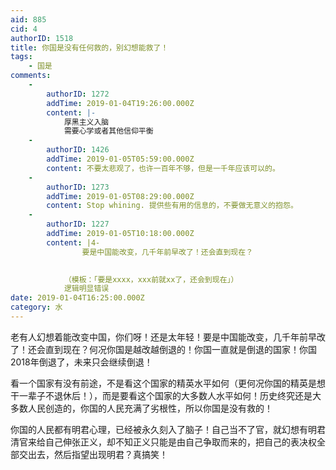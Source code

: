 ```yaml
---
aid: 885
cid: 4
authorID: 1518
title: 你国是没有任何救的，别幻想能救了！
tags:
    - 国是
comments:
    -
        authorID: 1272
        addTime: 2019-01-04T19:26:00.000Z
        content: |-
            厚黑主义入脑  
            需要心学或者其他信仰平衡
    -
        authorID: 1426
        addTime: 2019-01-05T05:59:00.000Z
        content: 不要太悲观了，也许一百年不够，但是一千年应该可以的。
    -
        authorID: 1273
        addTime: 2019-01-05T08:29:00.000Z
        content: Stop whining. 提供些有用的信息的，不要做无意义的抱怨。
    -
        authorID: 1227
        addTime: 2019-01-05T10:18:00.000Z
        content: |4-
                要是中国能改变，几千年前早改了！还会直到现在？

              
            （模板：「要是xxxx，xxx前就xx了，还会到现在」）  
            逻辑明显错误
date: 2019-01-04T16:25:00.000Z
category: 水
---
```


老有人幻想着能改变中国，你们呀！还是太年轻！要是中国能改变，几千年前早改了！还会直到现在？何况你国是越改越倒退的！你国一直就是倒退的国家！你国2018年倒退了，未来只会继续倒退！

看一个国家有没有前途，不是看这个国家的精英水平如何（更何况你国的精英是想干一辈子不退休后！），而是要看这个国家的大多数人水平如何！历史终究还是大多数人民创造的，你国的人民充满了劣根性，所以你国是没有救的！

你国的人民都有明君心理，已经被永久刻入了脑子！自己当不了官，就幻想有明君清官来给自己伸张正义，却不知正义只能是由自己争取而来的，把自己的表决权全部交出去，然后指望出现明君？真搞笑！
